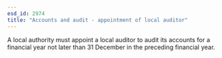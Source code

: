 ```yaml
---
esd_id: 2974
title: "Accounts and audit - appointment of local auditor"
---
```


A local authority must appoint a local auditor to audit its accounts for a financial year not later than 31 December in the preceding financial year.

